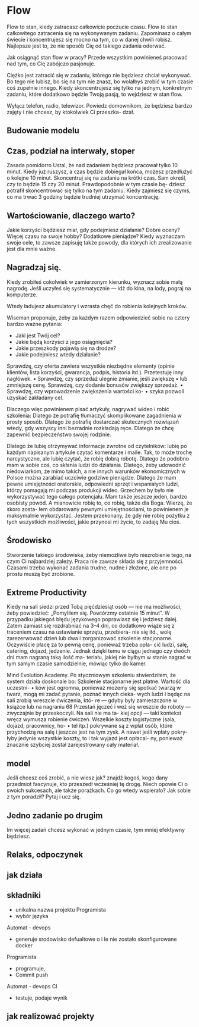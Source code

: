 # Flow

Flow to stan, kiedy zatracasz całkowicie poczucie czasu. 
 Flow to stan całkowitego zatracenia się na wykonywanym zadaniu.
Zapominasz o całym świecie i koncentrujesz się mocno na tym, co w danej chwili robisz. Najlepsze jest to, że nie sposób Cię od takiego zadania oderwać.

Jak osiągnąć stan flow w pracy? 
Przede wszystkim powinieneś pracować nad tym, co Cię zabójczo pasjonuje. 

Ciężko jest zatracić się w zadaniu, którego nie będziesz chciał wykonywać. 
Bo tego nie lubisz, bo się na tym nie znasz, bo wolałbyś zrobić w tym czasie coś zupełnie innego.
Kiedy skoncentrujesz się tylko na jednym, konkretnym zadaniu, które dodatkowo będzie Twoją pasją, to wejdziesz w stan flow.

Wyłącz telefon, radio, telewizor. Powiedz domownikom, że
będziesz bardzo zajęty i nie chcesz, by ktokolwiek Ci przeszka-
dzał. 

## Budowanie modelu
## Czas, podział na interwały, stoper
Zasada pomidorro
Ustal, że nad zadaniem będziesz pracował tylko 10 minut.
Kiedy już ruszysz, a czas będzie dobiegał końca, możesz przedłużyć o kolejne 10 minut.
Skoncentruj się na zadaniu na krótki czas. Sam określ, czy
to będzie 15 czy 20 minut. Prawdopodobnie w tym czasie bę-
dziesz potrafił skoncentrować się tylko na tym zadaniu. Kiedy
zajmiesz się czymś, co ma trwać 3 godziny będzie trudniej
utrzymać koncentrację.

## Wartościowanie, dlaczego warto?
Jakie korzyści będziesz miał, gdy podejmiesz działanie? Dobre oceny? Więcej czasu na swoje hobby? Dodatkowe pieniądze? 
Kiedy wyznaczam swoje cele, to zawsze zapisuję także powody, dla których ich zrealizowanie jest dla mnie ważne.

## Nagradzaj się. 
Kiedy zrobiłeś cokolwiek w zamierzonym
kierunku, wyznacz sobie małą nagrodę. Jeśli uczyłeś się systematycznie — idź do kina, na lody, pograj na komputerze.

Wtedy ładujesz akumulatory i wzrasta chęć do robienia kolejnych kroków.

Wiseman proponuje, żeby za każdym razem odpowiedzieć sobie na cztery bardzo ważne pytania:
+ Jaki jest Twój cel? 
+ Jakie będą korzyści z jego osiągnięcia? 
+ Jakie przeszkody pojawią się na drodze? 
+ Jakie podejmiesz wtedy działanie? 

Sprawdzę, czy oferta zawiera wszystkie niezbędne elementy (opinie klientów, lista korzyści, gwarancja, podpis,
historia itd.).
Przetestuję inny nagłówek. •
Sprawdzę, czy sprzedaż ulegnie zmianie, jeśli zwiększę •
lub zmniejszę cenę.
Sprawdzę, czy dodanie bonusów zwiększy sprzedaż. •
Sprawdzę, czy wprowadzenie zwiększenia wartości ko- •
szyka pozwoli uzyskać zakładany cel.


Dlaczego więc powinienem pisać artykuły, nagrywać wideo i robić szkolenia:
Dlatego że potrafię tłumaczyć skomplikowane zagadnienia w prosty sposób.
Dlatego że potrafię dostarczać skutecznych rozwiązań wtedy, gdy wszyscy inni bezradnie rozkładają ręce.
Dlatego że chcę zapewnić bezpieczeństwo swojej rodzinie. 

Dlatego że lubię otrzymywać informacje zwrotne od czytelników: lubię po każdym napisanym artykule czytać komentarze i maile. Tak, to może trochę narcystyczne, ale
lubię czytać, że robię dobrą robotę.
Dlatego że podobno mam w sobie coś, co skłania ludzi do działania.
Dlatego, żeby udowodnić niedowiarkom, że mimo takich, a nie innych warunków ekonomicznych w Polsce można zarabiać uczciwie godziwe pieniądze.
Dlatego że mam pewne umiejętności oratorskie, odpowiedni sprzęt i wspaniałych ludzi, którzy pomagają mi
podczas produkcji wideo. Grzechem by było nie wykorzystywać tego całego potencjału.
Mam także jeszcze jeden, bardzo osobisty powód. A mianowicie robię to, co robię, także dla Boga. Wierzę, że skoro zosta-
łem obdarowany pewnymi umiejętnościami, to powinienem je maksymalnie wykorzystać. Jestem przekonany, że gdy nie
robię pożytku z tych wszystkich możliwości, jakie przynosi mi życie, to zadaję Mu cios.

## Środowisko
Stworzenie takiego środowiska, żeby niemożliwe
było niezrobienie tego, na czym Ci najbardziej
zależy.
Praca nie zawsze składa się z przyjemności. Czasami trzeba
wykonać zadania trudne, nudne i złożone, ale one po prostu
muszą być zrobione.

## Extreme Productivity
Kiedy na sali siedzi przed Tobą pięćdziesiąt osób — nie
ma możliwości, żeby powiedzieć: „Pomyliłem się. Powtórzmy
ostatnie 15 minut”. W przypadku jakiegoś błędu językowego
poprawiasz się i jedziesz dalej.
Zatem zamiast się rozdrabniać na 3–4 dni, co dodatkowo
wiąże się z traceniem czasu na ustawianie sprzętu, przebiera-
nie się itd., wolę zarezerwować dzień lub dwa i zorganizować
szkolenie stacjonarne.
Oczywiście płacę za to pewną cenę, ponieważ trzeba opła-
cić ludzi, salę, catering, dojazd, jedzenie. Jednak dzięki temu
w ciągu jednego czy dwóch dni mam nagraną taką ilość ma-
teriału, jakiej nie byłbym w stanie nagrać w tym samym czasie
samodzielnie, mówiąc tylko do kamer.


Mind Evolution Academy.
 Po styczniowym szkoleniu
stwierdziłem, że system działa doskonale bo:
Szkolenie stacjonarne jest płatne. Wartość dla uczestni- •
ków jest ogromna, ponieważ możemy się spotkać twarzą
w twarz, mogą mi zadać pytanie, poznać innych cieka-
wych ludzi i będąc na sali zrobią wreszcie ćwiczenia, któ-
re — gdyby były zamieszczone w książce lub na nagraniu
68
Przestań jęczeć i weź się wreszcie do roboty
— zwyczajnie by przeskoczyli. Na sali nie ma ta-
kiej opcji — taki kontekst wręcz wymusza robienie
ćwiczeń.
Wszelkie koszty logistyczne (sala, dojazd, pracownicy, ho- •
tel itp.) pokrywane są z wpłat osób, które przychodzą na
salę i jeszcze jest na tym zysk. A nawet jeśli wpłaty pokry-
łyby jedynie wszystkie koszty, to i tak wyjazd jest opłacal-
ny, ponieważ znacznie szybciej został zarejestrowany cały
materiał.


## model

Jeśli chcesz coś zrobić, a nie wiesz jak?
znajdź kogoś, kogo dany przedmiot fascynuje, kto przeszedł wcześniej tę drogę.
Niech opowie Ci o swoich sukcesach, ale także porażkach. Co go wtedy wspierało? Jak sobie z tym poradził? Pytaj i ucz się.

## Jedno zadanie po drugim
Im więcej zadań chcesz wykonać w jednym czasie, tym mniej efektywny będziesz. 

## Relaks, odpoczynek



## jak działa


## składniki

- unikalna nazwa  projektu
Programista
- wybór języka


Automat - devops
- generuje srodowisko defualtowe o i le nie zostało skonfigurowane
docker
 
Programista
- programuje, 
- Commit push

Automat - devops CI
- testuje, podaje wynik


## jak realizować projekty
